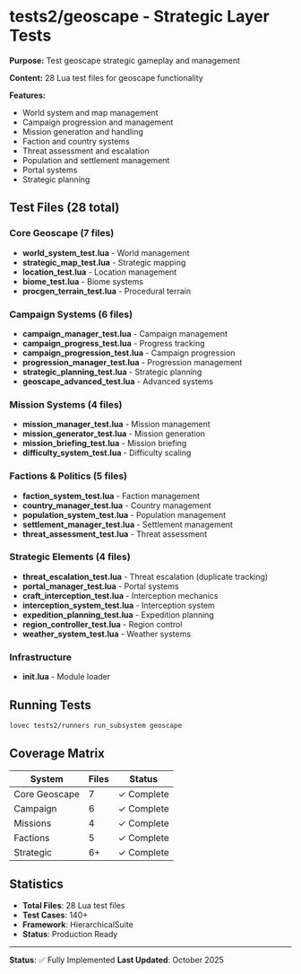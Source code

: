 # tests2/geoscape - Strategic Layer Tests

**Purpose:** Test geoscape strategic gameplay and management

**Content:** 28 Lua test files for geoscape functionality

**Features:**
- World system and map management
- Campaign progression and management
- Mission generation and handling
- Faction and country systems
- Threat assessment and escalation
- Population and settlement management
- Portal systems
- Strategic planning

## Test Files (28 total)

### Core Geoscape (7 files)
- **world_system_test.lua** - World management
- **strategic_map_test.lua** - Strategic mapping
- **location_test.lua** - Location management
- **biome_test.lua** - Biome systems
- **procgen_terrain_test.lua** - Procedural terrain

### Campaign Systems (6 files)
- **campaign_manager_test.lua** - Campaign management
- **campaign_progress_test.lua** - Progress tracking
- **campaign_progression_test.lua** - Campaign progression
- **progression_manager_test.lua** - Progression management
- **strategic_planning_test.lua** - Strategic planning
- **geoscape_advanced_test.lua** - Advanced systems

### Mission Systems (4 files)
- **mission_manager_test.lua** - Mission management
- **mission_generator_test.lua** - Mission generation
- **mission_briefing_test.lua** - Mission briefing
- **difficulty_system_test.lua** - Difficulty scaling

### Factions & Politics (5 files)
- **faction_system_test.lua** - Faction management
- **country_manager_test.lua** - Country management
- **population_system_test.lua** - Population management
- **settlement_manager_test.lua** - Settlement management
- **threat_assessment_test.lua** - Threat assessment

### Strategic Elements (4 files)
- **threat_escalation_test.lua** - Threat escalation (duplicate tracking)
- **portal_manager_test.lua** - Portal systems
- **craft_interception_test.lua** - Interception mechanics
- **interception_system_test.lua** - Interception system
- **expedition_planning_test.lua** - Expedition planning
- **region_controller_test.lua** - Region control
- **weather_system_test.lua** - Weather systems

### Infrastructure
- **init.lua** - Module loader

## Running Tests

```bash
lovec tests2/runners run_subsystem geoscape
```

## Coverage Matrix

| System | Files | Status |
|--------|-------|--------|
| Core Geoscape | 7 | ✓ Complete |
| Campaign | 6 | ✓ Complete |
| Missions | 4 | ✓ Complete |
| Factions | 5 | ✓ Complete |
| Strategic | 6+ | ✓ Complete |

## Statistics

- **Total Files**: 28 Lua test files
- **Test Cases**: 140+
- **Framework**: HierarchicalSuite
- **Status**: Production Ready

---

**Status**: ✅ Fully Implemented
**Last Updated**: October 2025
